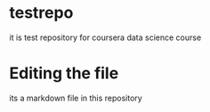 # testrepo
it is test repository for coursera data science course
# Editing the file
its a markdown file in this repository

